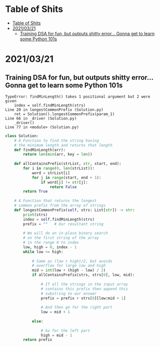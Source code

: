 # Table of Shits
- [Table of Shits](#table-of-shits)
- [2021/03/21](#20210321)
  - [Training DSA for fun, but outputs shitty error... Gonna get to learn some Python 101s](#training-dsa-for-fun-but-outputs-shitty-error-gonna-get-to-learn-some-python-101s)
# 2021/03/21
## Training DSA for fun, but outputs shitty error... Gonna get to learn some Python 101s
```
TypeError: findMinLength() takes 1 positional argument but 2 were given
    index = self.findMinLength(strs)
Line 20 in longestCommonPrefix (Solution.py)
    ret = Solution().longestCommonPrefix(param_1)
Line 66 in _driver (Solution.py)
    _driver()
Line 77 in <module> (Solution.py)
```

```python
class Solution:
    # A Function to find the string having 
    # the minimum length and returns that length
    def findMinLength(arr):
        return len(min(arr, key = len))
    
    def allContainsPrefix(strList, str, start, end):
        for i in range(0, len(strList)):
            word = strList[i]
            for j in range(start, end + 1):
                if word[j] != str[j]:
                    return False
        return True
    
    # A Function that returns the longest 
    # common prefix from the array of strings
    def longestCommonPrefix(self, strs: List[str]) -> str:
        print(strs)
        index = self.findMinLength(strs)
        prefix = ""   # Our resultant string
        
        # We will do an in-place binary search
        # on the first string of the array
        # in the range 0 to index
        low, high = 0, index - 1
        while low <= high:
            
            # Same as (low + high)/2, but avoids
            # overflow for large low and high
            mid = int(low + (high - low) / 2)
            if allContainsPrefix(strs, strs[0], low, mid):
                
                # If all the strings in the input array
                # contains this prefix then append this
                # substring to our answer
                prefix = prefix + strs[0][low:mid + 1]
                
                # And then go for the right part
                low = mid + 1
            
            else:
                
                # Go for the left part
                high = mid - 1
        return prefix
        
```